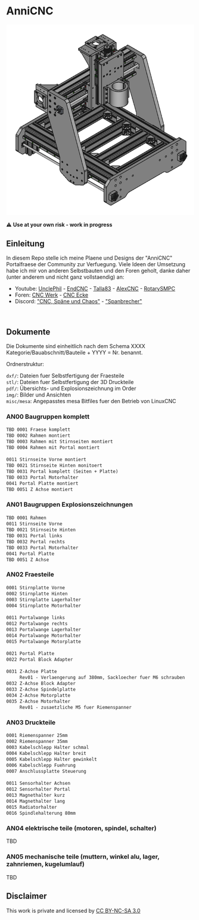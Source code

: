 # AnniCNC

![AN000001 AnniCNC komplett thumbnail](img/AN000001%20AnniCNC%20komplett_tn.png)
 
 
:warning: **Use at your own risk - work in progress**

## Einleitung


In diesem Repo stelle ich meine Plaene und Designs der "AnniCNC" Portalfraese der Community zur Verfuegung.
Viele Ideen der Umsetzung habe ich mir von anderen Selbstbauten und den Foren geholt, danke daher (unter 
anderem und nicht ganz vollstaendig) an:


- Youtube: [UnclePhil](https://www.youtube.com/c/UnclePhil) - [EndCNC](https://www.youtube.com/c/SebastianEnd) - [Talla83](https://www.youtube.com/user/talla83) - [AlexCNC](https://www.youtube.com/c/AlexCNC) - [RotarySMPC](https://www.youtube.com/c/RotarySMP)
- Foren: [CNC Werk](https://cncwerk.de/forum/) - [CNC Ecke](https://www.cncecke.de/forum/forum.php)
- Discord: ["CNC, Späne und Chaos"](https://discord.gg/AsD3zVaeg5) - ["Spanbrecher"](https://discord.gg/Vr6PEbVU)


<p><br>


## Dokumente

Die Dokumente sind einheitlich nach dem Schema XXXX Kategorie/Bauabschnitt/Bauteile + YYYY = Nr. benannt.

Ordnerstruktur:

`dxf/`: Dateien fuer Selbstfertigung der Fraesteile<br>
`stl/`: Dateien fuer Selbstfertigung der 3D Druckteile<br>
`pdf/`: Übersichts- und Explosionszeichnung im Order<br>
`img/`: Bilder und Ansichten<br>
`misc/mesa`: Angepasstes mesa Bitfiles fuer den Betrieb von LinuxCNC<br>

### AN00 Baugruppen komplett

	TBD 0001 Fraese komplett
	TBD 0002 Rahmen montiert
	TBD 0003 Rahmen mit Stirnseiten montiert
	TBD 0004 Rahmen mit Portal montiert

	0011 Stirnseite Vorne montiert
	TBD 0021 Stirnseite Hinten monitoert
	TBD 0031 Portal komplett (Seiten + Platte)
	TBD 0033 Portal Motorhalter
	0041 Portal Platte montiert
	TBD 0051 Z Achse montiert

### AN01 Baugruppen Explosionszeichnungen

	TBD 0001 Rahmen
	0011 Stirnseite Vorne
	TBD 0021 Stirnseite Hinten
	TBD 0031 Portal links
	TBD 0032 Portal rechts
	TBD 0033 Portal Motorhalter
	0041 Portal Platte
	TBD 0051 Z Achse

### AN02 Fraesteile

	0001 Stirnplatte Vorne
	0002 Stirnplatte Hinten
	0003 Stirnplatte Lagerhalter
	0004 Stirnplatte Motorhalter

	0011 Portalwange links
	0012 Portalwange rechts
	0013 Portalwange Lagerhalter
	0014 Portalwange Motorhalter
	0015 Portalwange Motorplatte

	0021 Portal Platte
	0022 Portal Block Adapter

	0031 Z-Achse Platte
	     Rev01 - Verlaengerung auf 380mm, Sackloecher fuer M6 schrauben
	0032 Z-Achse Block Adapter
	0033 Z-Achse Spindelplatte
	0034 Z-Achse Motorplatte
	0035 Z-Achse Motorhalter
	     Rev01 - zusaetzliche M5 fuer Riemenspanner

### AN03 Druckteile

	0001 Riemenspanner 25mm
	0002 Riemenspanner 35mm
	0003 Kabelschlepp Halter schmal
	0004 Kabelschlepp Halter breit
	0005 Kabelschlepp Halter gewinkelt
	0006 Kabelschlepp Fuehrung
	0007 Anschlussplatte Steuerung

	0011 Sensorhalter Achsen
	0012 Sensorhalter Portal
	0013 Magnethalter kurz
	0014 Magnethalter lang
	0015 Radiatorhalter
	0016 Spindlehalterung 80mm

### AN04 elektrische teile (motoren, spindel, schalter)

TBD

### AN05 mechanische teile (muttern, winkel alu, lager, zahnriemen, kugelumlauf)

TBD


## Disclaimer

This work is private and licensed by [CC BY-NC-SA 3.0](https://creativecommons.org/licenses/by-nc-sa/3.0/)<p>




